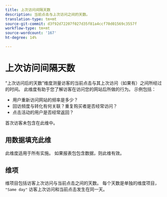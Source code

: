 ```yaml
---
title: 上次访问间隔天数
description: 当前点击与上次访问之间的天数。
translation-type: tm+mt
source-git-commit: d3f92d72207f027d35f81a4ccf70d01569c3557f
workflow-type: tm+mt
source-wordcount: '167'
ht-degree: 14%

---
```



# 上次访问间隔天数

“上次访问后的天数”维度测量访客的当前点击与其上次访问（如果有）之间所经过的时间。 此维度有助于您了解访客在访问您的网站后所做的行为。 示例包括：

* 用户重新访问网站的频率是多少？
* 回访频度与转化有何关联？重复购买者是否经常访问？
* 点击活动的用户是否经常返回？

首次访客未包含在此维中。

## 用数据填充此维

此维度适用于所有实施。 如果报表包包含数据，则此维有效。

## 维项

维项目包括访客上次访问与当前点击之间的天数。 每个天数是单独的维度项目， `"Same day"` 访客上次访问和当前点击发生在同一天。
